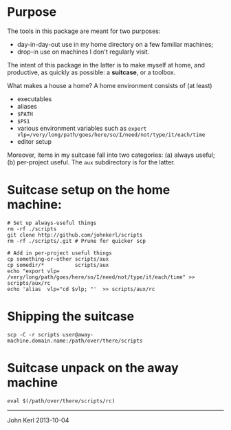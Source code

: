 # Purpose

The tools in this package are meant for two purposes:

* day-in-day-out use in my home directory on a few familiar machines;
* drop-in use on machines I don't regularly visit.

The intent of this package in the latter is to make myself at home, and
productive, as quickly as possible: a **suitcase**, or a toolbox.

What makes a house a home?  A home environment consists of (at
least)

* executables
* aliases
* `$PATH`
* `$PS1`
* various environment variables such as `export vlp=/very/long/path/goes/here/so/I/need/not/type/it/each/time`
* editor setup

Moreover, items in my suitcase fall into two categories: (a) always useful; (b)
per-project useful. The `aux` subdirectory is for the latter.

# Suitcase setup on the home machine:

```
# Set up always-useful things
rm -rf ./scripts
git clone http://github.com/johnkerl/scripts
rm -rf ./scripts/.git # Prune for quicker scp

# Add in per-project useful things
cp something-or-other scripts/aux
cp somedir/*          scripts/aux
echo "export vlp= /very/long/path/goes/here/so/I/need/not/type/it/each/time" >> scripts/aux/rc
echo 'alias  vlp="cd $vlp; "'  >> scripts/aux/rc
```

# Shipping the suitcase

```
scp -C -r scripts user@away-machine.domain.name:/path/over/there/scripts
```

# Suitcase unpack on the away machine

```
eval $(/path/over/there/scripts/rc)
```

----------------------------------------------------------------

John Kerl 2013-10-04
